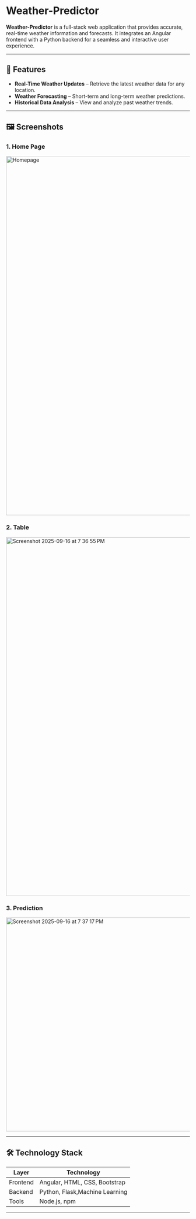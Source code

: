 # Weather-Predictor

**Weather-Predictor** is a full-stack web application that provides accurate, real-time weather information and forecasts. It integrates an Angular frontend with a Python backend for a seamless and interactive user experience.

---

## 🌟 Features

- **Real-Time Weather Updates** – Retrieve the latest weather data for any location.  
- **Weather Forecasting** – Short-term and long-term weather predictions.  
- **Historical Data Analysis** – View and analyze past weather trends.  
  
---

## 🖼️ Screenshots

### 1. Home Page
<img width="1710" height="981" alt="Homepage" src="https://github.com/user-attachments/assets/9bcc5b63-03a8-48a8-b658-158de48a492f" />


### 2. Table 
<img width="1710" height="980" alt="Screenshot 2025-09-16 at 7 36 55 PM" src="https://github.com/user-attachments/assets/73c5c273-690b-491c-8e44-cef5c39c7c5a" />

### 3. Prediction 
<img width="935" height="584" alt="Screenshot 2025-09-16 at 7 37 17 PM" src="https://github.com/user-attachments/assets/79bc0552-10f1-4e00-9287-5dce9c89992e" />

---

## 🛠️ Technology Stack

| Layer       | Technology |
|------------|------------|
| Frontend   | Angular, HTML, CSS, Bootstrap |
| Backend    | Python, Flask,Machine Learning|
| Tools      | Node.js, npm |

---



